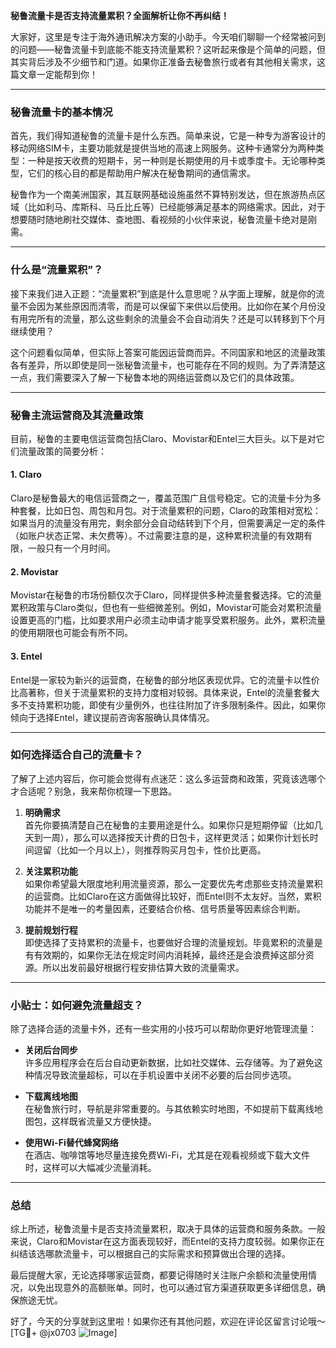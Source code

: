 **秘鲁流量卡是否支持流量累积？全面解析让你不再纠结！**

大家好，这里是专注于海外通讯解决方案的小助手。今天咱们聊聊一个经常被问到的问题——秘鲁流量卡到底能不能支持流量累积？这听起来像是个简单的问题，但其实背后涉及不少细节和门道。如果你正准备去秘鲁旅行或者有其他相关需求，这篇文章一定能帮到你！

---

### **秘鲁流量卡的基本情况**
首先，我们得知道秘鲁的流量卡是什么东西。简单来说，它是一种专为游客设计的移动网络SIM卡，主要功能就是提供当地的高速上网服务。这种卡通常分为两种类型：一种是按天收费的短期卡，另一种则是长期使用的月卡或季度卡。无论哪种类型，它们的核心目的都是帮助用户解决在秘鲁期间的通信需求。

秘鲁作为一个南美洲国家，其互联网基础设施虽然不算特别发达，但在旅游热点区域（比如利马、库斯科、马丘比丘等）已经能够满足基本的网络需求。因此，对于想要随时随地刷社交媒体、查地图、看视频的小伙伴来说，秘鲁流量卡绝对是刚需。

---

### **什么是“流量累积”？**
接下来我们进入正题：“流量累积”到底是什么意思呢？从字面上理解，就是你的流量不会因为某些原因而清零，而是可以保留下来供以后使用。比如你在某个月份没有用完所有的流量，那么这些剩余的流量会不会自动消失？还是可以转移到下个月继续使用？

这个问题看似简单，但实际上答案可能因运营商而异。不同国家和地区的流量政策各有差异，所以即使是同一张秘鲁流量卡，也可能存在不同的规则。为了弄清楚这一点，我们需要深入了解一下秘鲁本地的网络运营商以及它们的具体政策。

---

### **秘鲁主流运营商及其流量政策**
目前，秘鲁的主要电信运营商包括Claro、Movistar和Entel三大巨头。以下是对它们流量政策的简要分析：

#### **1. Claro**
Claro是秘鲁最大的电信运营商之一，覆盖范围广且信号稳定。它的流量卡分为多种套餐，比如日包、周包和月包。对于流量累积的问题，Claro的政策相对宽松：如果当月的流量没有用完，剩余部分会自动结转到下个月，但需要满足一定的条件（如账户状态正常、未欠费等）。不过需要注意的是，这种累积流量的有效期有限，一般只有一个月时间。

#### **2. Movistar**
Movistar在秘鲁的市场份额仅次于Claro，同样提供多种流量套餐选择。它的流量累积政策与Claro类似，但也有一些细微差别。例如，Movistar可能会对累积流量设置更高的门槛，比如要求用户必须主动申请才能享受累积服务。此外，累积流量的使用期限也可能会有所不同。

#### **3. Entel**
Entel是一家较为新兴的运营商，在秘鲁的部分地区表现优异。它的流量卡以性价比高著称，但关于流量累积的支持力度相对较弱。具体来说，Entel的流量套餐大多不支持累积功能，即使有少量例外，也往往附加了许多限制条件。因此，如果你倾向于选择Entel，建议提前咨询客服确认具体情况。

---

### **如何选择适合自己的流量卡？**
了解了上述内容后，你可能会觉得有点迷茫：这么多运营商和政策，究竟该选哪个才合适呢？别急，我来帮你梳理一下思路。

1. **明确需求**  
   首先你要搞清楚自己在秘鲁的主要用途是什么。如果你只是短期停留（比如几天到一周），那么可以选择按天计费的日包卡，这样更灵活；如果你计划长时间逗留（比如一个月以上），则推荐购买月包卡，性价比更高。

2. **关注累积功能**  
   如果你希望最大限度地利用流量资源，那么一定要优先考虑那些支持流量累积的运营商。比如Claro在这方面做得比较好，而Entel则不太友好。当然，累积功能并不是唯一的考量因素，还要结合价格、信号质量等因素综合判断。

3. **提前规划行程**  
   即使选择了支持累积的流量卡，也要做好合理的流量规划。毕竟累积的流量是有有效期的，如果你无法在规定时间内消耗掉，最终还是会浪费掉这部分资源。所以出发前最好根据行程安排估算大致的流量需求。

---

### **小贴士：如何避免流量超支？**
除了选择合适的流量卡外，还有一些实用的小技巧可以帮助你更好地管理流量：

- **关闭后台同步**  
  许多应用程序会在后台自动更新数据，比如社交媒体、云存储等。为了避免这种情况导致流量超标，可以在手机设置中关闭不必要的后台同步选项。

- **下载离线地图**  
  在秘鲁旅行时，导航是非常重要的。与其依赖实时地图，不如提前下载离线地图包，这样既省流量又方便快捷。

- **使用Wi-Fi替代蜂窝网络**  
  在酒店、咖啡馆等地尽量连接免费Wi-Fi，尤其是在观看视频或下载大文件时，这样可以大幅减少流量消耗。

---

### **总结**
综上所述，秘鲁流量卡是否支持流量累积，取决于具体的运营商和服务条款。一般来说，Claro和Movistar在这方面表现较好，而Entel的支持力度较弱。如果你正在纠结该选哪款流量卡，可以根据自己的实际需求和预算做出合理的选择。

最后提醒大家，无论选择哪家运营商，都要记得随时关注账户余额和流量使用情况，以免出现意外的高额账单。同时，也可以通过官方渠道获取更多详细信息，确保旅途无忧。

好了，今天的分享就到这里啦！如果你还有其他问题，欢迎在评论区留言讨论哦～[TG💪+ @jx0703 ![Image](https://github.com/user-attachments/assets/dbca1d08-cadb-493c-b0ec-ad6f7a83f270)]